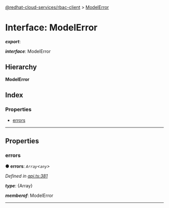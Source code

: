 [@redhat-cloud-services/rbac-client](../README.md) > [ModelError](../interfaces/modelerror.md)

# Interface: ModelError

*__export__*: 

*__interface__*: ModelError

## Hierarchy

**ModelError**

## Index

### Properties

* [errors](modelerror.md#errors)

---

## Properties

<a id="errors"></a>

###  errors

**● errors**: *`Array`<`any`>*

*Defined in [api.ts:381](https://github.com/karelhala/javascript-clients/blob/master/packages/rbac/api.ts#L381)*

*__type__*: {Array}

*__memberof__*: ModelError

___

